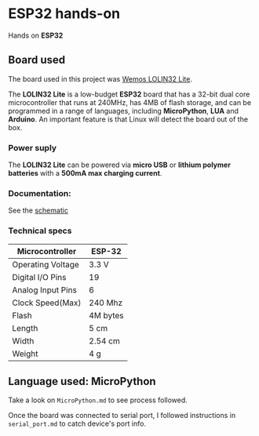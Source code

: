 # ESP32 hands-on
Hands on **ESP32**

## Board used

The board used in this project was [Wemos LOLIN32 Lite](https://wiki.wemos.cc/products:lolin32:lolin32_lite).

The **LOLIN32 Lite** is a low-budget **ESP32** board that has a 32-bit dual core microcontroller that runs at 240MHz, has 4MB of flash storage, and can be programmed in a range of languages, including **MicroPython**, **LUA** and **Arduino**. An important feature is that Linux will detect the board out of the box.

### Power suply

The **LOLIN32 Lite** can be powered via **micro USB** or **lithium polymer batteries** with a **500mA max charging current**.

### Documentation:

See the [schematic](https://wiki.wemos.cc/_media/products:lolin32:sch_lolin32_lite_v1.0.0.pdf)

### Technical specs

| Microcontroller   |	ESP-32   |
| ----------------- | -------- |
| Operating Voltage	| 3.3 V    |
| Digital I/O Pins	| 19       |
| Analog Input Pins	| 6        |
| Clock Speed(Max)	| 240 Mhz  |
| Flash	            | 4M bytes |
| Length	          | 5 cm     |
| Width	            | 2.54 cm  |
| Weight	          | 4 g      |

## Language used: MicroPython

Take a look on `MicroPython.md` to see process followed.

Once the board was connected to serial port, I followed instructions in `serial_port.md` to catch device's port info.
